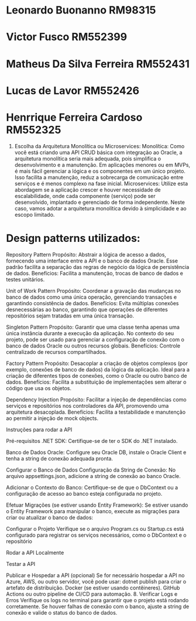 # Leonardo Buonanno RM98315  
# Victor Fusco RM552399
# Matheus Da Silva Ferreira RM552431
# Lucas de Lavor RM552426
# Henrrique Ferreira Cardoso RM552325

1. Escolha da Arquitetura
Monolítica ou Microservices:
Monolítica: Como você está criando uma API CRUD básica com integração ao Oracle, a arquitetura monolítica seria mais adequada, pois simplifica o desenvolvimento e a manutenção. Em aplicações menores ou em MVPs, é mais fácil gerenciar a lógica e os componentes em um único projeto. Isso facilita a manutenção, reduz a sobrecarga de comunicação entre serviços e é menos complexo na fase inicial.
Microservices: Utilize esta abordagem se a aplicação crescer e houver necessidade de escalabilidade, onde cada componente (serviço) pode ser desenvolvido, implantado e gerenciado de forma independente.
Neste caso, vamos adotar a arquitetura monolítica devido à simplicidade e ao escopo limitado.

# Design patterns utilizados: 

Repository Pattern
Propósito: Abstrair a lógica de acesso a dados, fornecendo uma interface entre a API e o banco de dados Oracle. Esse padrão facilita a separação das regras de negócio da lógica de persistência de dados.
Benefícios: Facilita a manutenção, trocas de banco de dados e testes unitários.

Unit of Work Pattern
Propósito: Coordenar a gravação das mudanças no banco de dados como uma única operação, gerenciando transações e garantindo consistência de dados.
Benefícios: Evita múltiplas conexões desnecessárias ao banco, garantindo que operações de diferentes repositórios sejam tratadas em uma única transação.

Singleton Pattern
Propósito: Garantir que uma classe tenha apenas uma única instância durante a execução da aplicação. No contexto do seu projeto, pode ser usado para gerenciar a configuração de conexão com o banco de dados Oracle ou outros recursos globais.
Benefícios: Controle centralizado de recursos compartilhados.

Factory Pattern
Propósito: Desacoplar a criação de objetos complexos (por exemplo, conexões de banco de dados) da lógica da aplicação. Ideal para a criação de diferentes tipos de conexões, como o Oracle ou outro banco de dados.
Benefícios: Facilita a substituição de implementações sem alterar o código que usa os objetos.

Dependency Injection
Propósito: Facilitar a injeção de dependências como serviços e repositórios nos controladores da API, promovendo uma arquitetura desacoplada.
Benefícios: Facilita a testabilidade e manutenção ao permitir a injeção de mock objects.

Instruções para rodar a API

Pré-requisitos
.NET SDK: Certifique-se de ter o SDK do .NET instalado.

Banco de Dados Oracle: Configure seu Oracle DB, instale o Oracle Client e tenha a string de conexão adequada pronta.

Configurar o Banco de Dados
Configuração da String de Conexão: No arquivo appsettings.json, adicione a string de conexão ao banco Oracle.

Adicionar o Contexto do Banco: Certifique-se de que o DbContext ou a configuração de acesso ao banco esteja configurada no projeto.

Efetuar Migrações (se estiver usando Entity Framework): Se estiver usando o Entity Framework para manipular o banco, execute as migrações para criar ou atualizar o banco de dados:

Configurar o Projeto
Verifique se o arquivo Program.cs ou Startup.cs está configurado para registrar os serviços necessários, como o DbContext e o repositório

Rodar a API Localmente

Testar a API

 Publicar e Hospedar a API (opcional)
Se for necessário hospedar a API no Azure, AWS, ou outro servidor, você pode usar:
dotnet publish para criar o artefato de distribuição.
Docker (se estiver usando contêineres).
GitHub Actions ou outro pipeline de CI/CD para automação.
8. Verificar Logs e Erros
Verifique os logs no terminal para garantir que o projeto está rodando corretamente. Se houver falhas de conexão com o banco, ajuste a string de conexão e valide o status do banco de dados.

